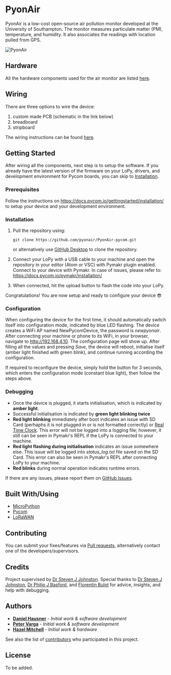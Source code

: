 # PyonAir

PyonAir is a low-cost open-source air pollution monitor developed at the University of Southampton. The monitor measures particulate matter (PM), temperature, and humidity. It also associates the readings with location pulled from GPS.

![PyonAir](https://blobscdn.gitbook.com/v0/b/gitbook-28427.appspot.com/o/assets%2F-LheWV6hCRaax90oq84D%2F-LixJBNfaAPa5rYwP1p_%2F-LixJEjxsWOdrSaRS4OQ%2FCAD%20pic%202.jpg?alt=media&token=b29deb3e-967f-48d5-8073-85b7d377e322)

## Hardware

All the hardware components used for the air monitor are listed [here](https://s-u-pm-sensor.gitbook.io/instructions/hardware/hardware-overview).

## Wiring

There are three options to wire the device:
1. custom made PCB (schematic in the link below)
2. breadboard
3. stripboard

The wiring instructions can be found [here](https://s-u-pm-sensor.gitbook.io/instructions/tutorial/wiring).

## Getting Started

After wiring all the components, next step is to setup the software. If you already have the latest version of the firmware on your LoPy, drivers, and development environment for Pycom boards, you can skip to [Installation](#installation).

### Prerequisites

Follow the instructions on https://docs.pycom.io/gettingstarted/installation/ to setup your device and your development environment.

### Installation

1. Pull the repository using:

    ```
    git clone https://github.com/pyonair/PyonAir-pycom.git
    ```
    
    or alternatively use [GitHub Desktop](https://desktop.github.com/) to clone the repository.
    
2. Connect your LoPy with a USB cable to your machine and open the repository in your editor (Atom or VSC) with Pymakr plugin enabled. Connect to your device with Pymakr. In case of issues, please refer to: https://docs.pycom.io/pymakr/installation/

3. When connected, hit the upload button to flash the code into your LoPy.

Congratulations! You are now setup and ready to configure your device 😎

### Configuration

When configuring the device for the first time, it should automatically switch itself into configuration mode, indicated by blue LED flashing. The device creates a WiFi AP named NewPycomDevice, the password is _newpyonair_. After connecting your machine or phone to its WiFi, in your browser, navigate to http://192.168.4.10. The configuration page will show up. After filling all the values and pressing _Save_, the device will reboot, initialise itself (amber light finished with green blink), and continue running according the configuration.

If required to reconfigure the device, simply hold the button for 3 seconds, which enters the configuration mode (constant blue light), then follow the steps above.

### Debugging

* Once the device is plugged, it starts initialisation, which is indicated by **amber light**.
* Successful initialisation is indicated by **green light blinking twice**
* **Red light blinking** immediately after boot indicates an issue with SD Card (perhaphs it is not plugged in or is not formatted correctly) or [Real Time Clock](https://s-u-pm-sensor.gitbook.io/instructions/hardware/hardware-overview/ds3231-real-time-clock). This error will not be logged into a logging file; however, it still can be seen in Pymakr's REPL if the LoPy is connected to your machine.
* **Red light flashing during initialisation** indicates an issue somewhere else. This issue will be logged into _status_log.txt_ file saved on the SD Card. This error can also be seen in Pymakr's REPL after connecting LoPy to your machine.
* **Red blinks** during normal operation indicates runtime errors. 

If there are any issues, please report them on [GitHub Issues](https://github.com/pyonair/PyonAir-pycom/issues).

## Built With/Using

* [MicroPython](https://micropython.org/)
* [Pycom](https://pycom.io/)
* [LoRaWAN](https://www.thethingsnetwork.org/docs/lorawan/)

## Contributing

You can submit your fixes/features via [Pull requests](https://github.com/pyonair/PyonAir-pycom/pulls), alternatively contact one of the developers/supervisors.

## Credits

Project supervised by [Dr Steven J Johnston](https://www.southampton.ac.uk/engineering/about/staff/ferrang.page).
Special thanks to [Dr Steven J Johnston](https://www.southampton.ac.uk/engineering/about/staff/ferrang.page), [Dr Philip J Basford](https://www.southampton.ac.uk/engineering/about/staff/pjb1u12.page), and [Florentin Bulot](https://www.southampton.ac.uk/smmi/about/our_students/florentin-bulot.page) for advice, insights, and help with debugging.

## Authors

* **[Daniel Hausner](https://github.com/danhaus)** - *Initial work & software development*
* **[Peter Varga](https://github.com/pe-varga)** - *Initial work & software development*
* **[Hazel Mitchell](https://github.com/CeruleanMars)** - *Initial work & hardware*

See also the list of [contributors](https://github.com/pyonair/PyonAir-pycom/graphs/contributors) who participated in this project.

## License

To be added.

